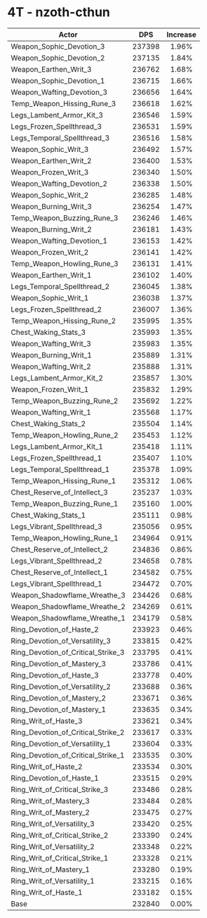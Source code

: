 # 4T - nzoth-cthun
| Actor | DPS | Increase |
|---|:---:|:---:|
|Weapon_Sophic_Devotion_3|237398|1.96%|
|Weapon_Sophic_Devotion_2|237135|1.84%|
|Weapon_Earthen_Writ_3|236762|1.68%|
|Weapon_Sophic_Devotion_1|236715|1.66%|
|Weapon_Wafting_Devotion_3|236656|1.64%|
|Temp_Weapon_Hissing_Rune_3|236618|1.62%|
|Legs_Lambent_Armor_Kit_3|236546|1.59%|
|Legs_Frozen_Spellthread_3|236531|1.59%|
|Legs_Temporal_Spellthread_3|236516|1.58%|
|Weapon_Sophic_Writ_3|236492|1.57%|
|Weapon_Earthen_Writ_2|236400|1.53%|
|Weapon_Frozen_Writ_3|236340|1.50%|
|Weapon_Wafting_Devotion_2|236338|1.50%|
|Weapon_Sophic_Writ_2|236285|1.48%|
|Weapon_Burning_Writ_3|236254|1.47%|
|Temp_Weapon_Buzzing_Rune_3|236246|1.46%|
|Weapon_Burning_Writ_2|236181|1.43%|
|Weapon_Wafting_Devotion_1|236153|1.42%|
|Weapon_Frozen_Writ_2|236141|1.42%|
|Temp_Weapon_Howling_Rune_3|236131|1.41%|
|Weapon_Earthen_Writ_1|236102|1.40%|
|Legs_Temporal_Spellthread_2|236045|1.38%|
|Weapon_Sophic_Writ_1|236038|1.37%|
|Legs_Frozen_Spellthread_2|236007|1.36%|
|Temp_Weapon_Hissing_Rune_2|235995|1.35%|
|Chest_Waking_Stats_3|235993|1.35%|
|Weapon_Wafting_Writ_3|235983|1.35%|
|Weapon_Burning_Writ_1|235889|1.31%|
|Weapon_Wafting_Writ_2|235888|1.31%|
|Legs_Lambent_Armor_Kit_2|235857|1.30%|
|Weapon_Frozen_Writ_1|235832|1.29%|
|Temp_Weapon_Buzzing_Rune_2|235692|1.22%|
|Weapon_Wafting_Writ_1|235568|1.17%|
|Chest_Waking_Stats_2|235504|1.14%|
|Temp_Weapon_Howling_Rune_2|235453|1.12%|
|Legs_Lambent_Armor_Kit_1|235418|1.11%|
|Legs_Frozen_Spellthread_1|235407|1.10%|
|Legs_Temporal_Spellthread_1|235378|1.09%|
|Temp_Weapon_Hissing_Rune_1|235312|1.06%|
|Chest_Reserve_of_Intellect_3|235237|1.03%|
|Temp_Weapon_Buzzing_Rune_1|235160|1.00%|
|Chest_Waking_Stats_1|235111|0.98%|
|Legs_Vibrant_Spellthread_3|235056|0.95%|
|Temp_Weapon_Howling_Rune_1|234964|0.91%|
|Chest_Reserve_of_Intellect_2|234836|0.86%|
|Legs_Vibrant_Spellthread_2|234658|0.78%|
|Chest_Reserve_of_Intellect_1|234582|0.75%|
|Legs_Vibrant_Spellthread_1|234472|0.70%|
|Weapon_Shadowflame_Wreathe_3|234426|0.68%|
|Weapon_Shadowflame_Wreathe_2|234269|0.61%|
|Weapon_Shadowflame_Wreathe_1|234179|0.58%|
|Ring_Devotion_of_Haste_2|233923|0.46%|
|Ring_Devotion_of_Versatility_3|233815|0.42%|
|Ring_Devotion_of_Critical_Strike_3|233795|0.41%|
|Ring_Devotion_of_Mastery_3|233786|0.41%|
|Ring_Devotion_of_Haste_3|233778|0.40%|
|Ring_Devotion_of_Versatility_2|233688|0.36%|
|Ring_Devotion_of_Mastery_2|233671|0.36%|
|Ring_Devotion_of_Mastery_1|233635|0.34%|
|Ring_Writ_of_Haste_3|233621|0.34%|
|Ring_Devotion_of_Critical_Strike_2|233617|0.33%|
|Ring_Devotion_of_Versatility_1|233604|0.33%|
|Ring_Devotion_of_Critical_Strike_1|233535|0.30%|
|Ring_Writ_of_Haste_2|233534|0.30%|
|Ring_Devotion_of_Haste_1|233515|0.29%|
|Ring_Writ_of_Critical_Strike_3|233486|0.28%|
|Ring_Writ_of_Mastery_3|233484|0.28%|
|Ring_Writ_of_Mastery_2|233475|0.27%|
|Ring_Writ_of_Versatility_3|233420|0.25%|
|Ring_Writ_of_Critical_Strike_2|233390|0.24%|
|Ring_Writ_of_Versatility_2|233348|0.22%|
|Ring_Writ_of_Critical_Strike_1|233328|0.21%|
|Ring_Writ_of_Mastery_1|233280|0.19%|
|Ring_Writ_of_Versatility_1|233215|0.16%|
|Ring_Writ_of_Haste_1|233182|0.15%|
|Base|232840|0.00%|
